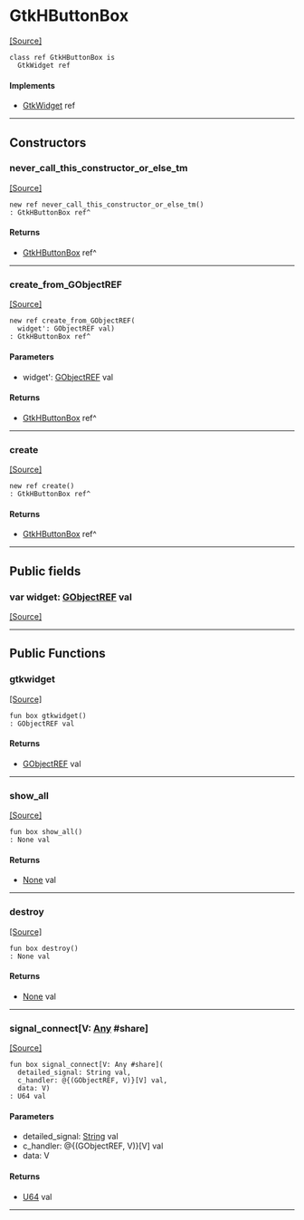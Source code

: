 # GtkHButtonBox
<span class="source-link">[[Source]](src/gtk3/GtkHButtonBox.md#L6)</span>
```pony
class ref GtkHButtonBox is
  GtkWidget ref
```

#### Implements

* [GtkWidget](gtk3-GtkWidget.md) ref

---

## Constructors

### never_call_this_constructor_or_else_tm
<span class="source-link">[[Source]](src/gtk3/GtkHButtonBox.md#L10)</span>


```pony
new ref never_call_this_constructor_or_else_tm()
: GtkHButtonBox ref^
```

#### Returns

* [GtkHButtonBox](gtk3-GtkHButtonBox.md) ref^

---

### create_from_GObjectREF
<span class="source-link">[[Source]](src/gtk3/GtkHButtonBox.md#L13)</span>


```pony
new ref create_from_GObjectREF(
  widget': GObjectREF val)
: GtkHButtonBox ref^
```
#### Parameters

*   widget': [GObjectREF](gtk3-..-gobject-GObjectREF.md) val

#### Returns

* [GtkHButtonBox](gtk3-GtkHButtonBox.md) ref^

---

### create
<span class="source-link">[[Source]](src/gtk3/GtkHButtonBox.md#L17)</span>


```pony
new ref create()
: GtkHButtonBox ref^
```

#### Returns

* [GtkHButtonBox](gtk3-GtkHButtonBox.md) ref^

---

## Public fields

### var widget: [GObjectREF](gtk3-..-gobject-GObjectREF.md) val
<span class="source-link">[[Source]](src/gtk3/GtkHButtonBox.md#L7)</span>



---

## Public Functions

### gtkwidget
<span class="source-link">[[Source]](src/gtk3/GtkHButtonBox.md#L9)</span>


```pony
fun box gtkwidget()
: GObjectREF val
```

#### Returns

* [GObjectREF](gtk3-..-gobject-GObjectREF.md) val

---

### show_all
<span class="source-link">[[Source]](src/gtk3/GtkWidget.md#L4)</span>


```pony
fun box show_all()
: None val
```

#### Returns

* [None](builtin-None.md) val

---

### destroy
<span class="source-link">[[Source]](src/gtk3/GtkWidget.md#L7)</span>


```pony
fun box destroy()
: None val
```

#### Returns

* [None](builtin-None.md) val

---

### signal_connect\[V: [Any](builtin-Any.md) #share\]
<span class="source-link">[[Source]](src/gtk3/GtkWidget.md#L10)</span>


```pony
fun box signal_connect[V: Any #share](
  detailed_signal: String val,
  c_handler: @{(GObjectREF, V)}[V] val,
  data: V)
: U64 val
```
#### Parameters

*   detailed_signal: [String](builtin-String.md) val
*   c_handler: @{(GObjectREF, V)}[V] val
*   data: V

#### Returns

* [U64](builtin-U64.md) val

---

